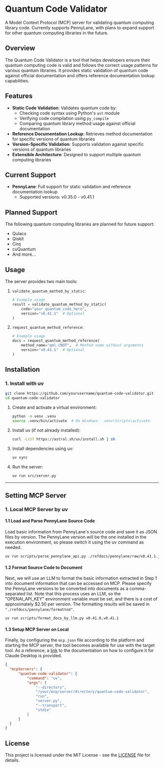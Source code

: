 # Quantum Code Validator

A Model Context Protocol (MCP) server for validating quantum computing library code. Currently supports PennyLane, with plans to expand support for other quantum computing libraries in the future.

## Overview

The Quantum Code Validator is a tool that helps developers ensure their quantum computing code is valid and follows the correct usage patterns for various quantum libraries. It provides static validation of quantum code against official documentation and offers reference documentation lookup capabilities.

## Features

- **Static Code Validation**: Validates quantum code by:
  - Checking code syntax using Python's `ast` module
  - Verifying code compilation using `py_compile`
  - Comparing quantum library method usage against official documentation
- **Reference Documentation Lookup**: Retrieves method documentation for specific versions of quantum libraries
- **Version-Specific Validation**: Supports validation against specific versions of quantum libraries
- **Extensible Architecture**: Designed to support multiple quantum computing libraries

## Current Support

- **PennyLane**: Full support for static validation and reference documentation lookup
  - Supported versions: v0.35.0 - v0.41.1

## Planned Support

The following quantum computing libraries are planned for future support:
- Qulacs
- Qiskit
- Cirq
- cuQuantum
- And more...

## Usage

The server provides two main tools:

1. `validate_quantum_method_by_static`:
   ```python
   # Example usage
   result = validate_quantum_method_by_static(
       code="your_quantum_code_here",
       version="v0.41.1"  # Optional
   )
   ```

2. `request_quantum_method_reference`:
   ```python
   # Example usage
   docs = request_quantum_method_reference(
       method_name="qml.CNOT",  # Method name without arguments
       version="v0.41.1"  # Optional
   )
   ```

## Installation

### 1. Install with uv

```bash
git clone https://github.com/yourusername/quantum-code-validator.git
cd quantum-code-validator
```

1. Create and activate a virtual environment:
   ```bash
   python -m venv .venv
   source .venv/bin/activate  # On Windows: .venv\Scripts\activate
   ```

2. Install uv (if not already installed):
   ```bash
   curl -LsSf https://astral.sh/uv/install.sh | sh
   ```

3. Install dependencies using uv:
   ```bash
   uv sync
   ```

4. Run the server:
   ```bash
   uv run src/server.py
   ```

---

<!--
### 2. Install with Docker

1. Set the required environment variables (for downloading reference documents from Google Cloud Storage):
   - `GOOGLE_CREDENTIALS_JSON`: Service account JSON string
   - `GCS_BUCKET_NAME`: GCS bucket name
   - `GCS_PREFIX`: (Optional) Prefix within the bucket

2. Build and run the container:
   ```bash
   docker build -t quantum-code-validator .
   docker run -p 8000:8000 \
     -e GOOGLE_CREDENTIALS_JSON='...' \
     -e GCS_BUCKET_NAME='your-bucket' \
     -e GCS_PREFIX='your/prefix' \
     quantum-code-validator
   ```

   *You can pass `GOOGLE_CREDENTIALS_JSON` directly as a string or use a `.env` file with the `--env-file` option.*

3. The server will start on port 8000 by default.
-->

## Setting MCP Server
### 1. Local MCP Server by uv 
#### 1.1 Load and Parse PennyLane Source Code
Load basic information from PennyLane's source code and save it as JSON files by version. The PennyLane version will be the one installed in the execution environment, so please switch it using the uv command as needed.
```bash
uv run scripts/parse_pennylane_api.py ./refdocs/pennylane/raw/v0.41.1.json
```

#### 1.2 Format Source Code to Document
Next, we will use an LLM to format the basic information extracted in Step 1 into document information that can be accessed on MCP. Please specify the PennyLane versions to be converted into documents as a comma-separated list. Note that this process uses an LLM, so the "OPENAI_API_KEY" environment variable must be set, and there is a cost of approximately $2.50 per version. The formatting results will be saved in `"./refdocs/pennylane/formatted"`.
```bash
uv run scripts/format_docs_by_llm.py v0.41.0,v0.41.1
```

#### 1.3 Setup MCP Server on Local
Finally, by configuring the `mcp.json` file according to the platform and starting the MCP server, the tool becomes available for use with the target tool. As a reference, a [link](https://modelcontextprotocol.io/quickstart/server#testing-your-server-with-claude-for-desktop) to the documentation on how to configure it for Claude Desktop is provided.
```json
{
  "mcpServers": {
      "quantum-code-validator": {
          "command": "uv",
          "args": [
              "--directory",
              "/your/mcp/server/directory/quantum-code-validator",
              "run",
              "server.py",
              "--transport",
              "stdio"
          ]
      }
  }
}
```

<!--
### 2. Use Remote Server
Although Claude Desktop does not support MCP servers launched remotely, tools such as Cline or Cursor can connect to MCP via a remote server using the following configuration.
```json
{
  "mcpServers": {
      "quantum-code-validator": {
        "url": "https://quantum-code-validator.onrender.com/sse"
      }
  }
}
```
-->


## License

This project is licensed under the MIT License - see the [LICENSE](LICENSE) file for details.
